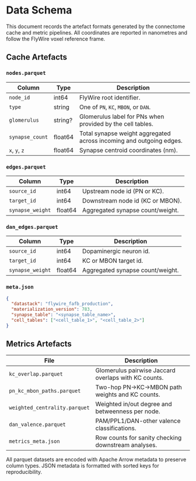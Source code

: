 # Data Schema

This document records the artefact formats generated by the connectome cache
and metric pipelines. All coordinates are reported in nanometres and follow
the FlyWire voxel reference frame.

## Cache Artefacts

### `nodes.parquet`

| Column          | Type    | Description                                                     |
|-----------------|---------|-----------------------------------------------------------------|
| `node_id`       | int64   | FlyWire root identifier.                                        |
| `type`          | string  | One of `PN`, `KC`, `MBON`, or `DAN`.                            |
| `glomerulus`    | string? | Glomerulus label for PNs when provided by the cell tables.      |
| `synapse_count` | float64 | Total synapse weight aggregated across incoming and outgoing edges. |
| `x`, `y`, `z`   | float64 | Synapse centroid coordinates (nm).                              |

### `edges.parquet`

| Column           | Type    | Description                                        |
|------------------|---------|----------------------------------------------------|
| `source_id`      | int64   | Upstream node id (PN or KC).                       |
| `target_id`      | int64   | Downstream node id (KC or MBON).                   |
| `synapse_weight` | float64 | Aggregated synapse count/weight.                   |

### `dan_edges.parquet`

| Column           | Type    | Description                                        |
|------------------|---------|----------------------------------------------------|
| `source_id`      | int64   | Dopaminergic neuron id.                            |
| `target_id`      | int64   | KC or MBON target id.                              |
| `synapse_weight` | float64 | Aggregated synapse count/weight.                   |

### `meta.json`

```json
{
  "datastack": "flywire_fafb_production",
  "materialization_version": 783,
  "synapse_table": "<synapse_table_name>",
  "cell_tables": ["<cell_table_1>", "<cell_table_2>"]
}
```

## Metrics Artefacts

| File                            | Description                                                  |
|---------------------------------|--------------------------------------------------------------|
| `kc_overlap.parquet`            | Glomerulus pairwise Jaccard overlaps with KC counts.         |
| `pn_kc_mbon_paths.parquet`      | Two-hop PN→KC→MBON path weights and KC counts.               |
| `weighted_centrality.parquet`   | Weighted in/out degree and betweenness per node.             |
| `dan_valence.parquet`           | PAM/PPL1/DAN-other valence classifications.                  |
| `metrics_meta.json`             | Row counts for sanity checking downstream analyses.          |

All parquet datasets are encoded with Apache Arrow metadata to preserve
column types. JSON metadata is formatted with sorted keys for reproducibility.
